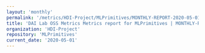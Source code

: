 ```yaml
---
layout: 'monthly'
permalink: '/metrics/HDI-Project/MLPrimitives/MONTHLY-REPORT-2020-05-01/'
title: 'DAI Lab OSS Metrics Metrics report for MLPrimitives | MONTHLY-REPORT-2020-05-01'
organization: 'HDI-Project'
repository: 'MLPrimitives'
current_date: '2020-05-01'
---
```

